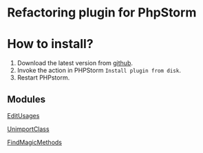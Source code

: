 # Refactoring plugin for PhpStorm

# How to install?
1. Download the latest version from [github](https://github.com/funivan/PhpStorm-Refactoring-Plugin/releases).
2. Invoke the action in PHPStorm `Install plugin from disk`.
3. Restart PHPstorm.


## Modules
[EditUsages](src/com/funivan/phpstorm/refactoring/EditUsages/README.md)

[UnimportClass](src/com/funivan/phpstorm/refactoring/UnimportClass/README.md)

[FindMagicMethods](src/com/funivan/phpstorm/refactoring/FindMagicMethods/README.md)


